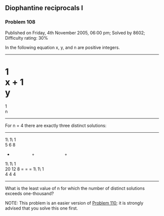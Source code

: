 Diophantine reciprocals I
-------------------------

### Problem 108

Published on Friday, 4th November 2005, 06:00 pm; Solved by 8602;
Difficulty rating: 30%

In the following equation x, y, and n are positive integers.

  -------------- -------------- -------------- -------------- --------------
  1\
  x
  +
  1\
  y
  =
  1\
  n
  -------------- -------------- -------------- -------------- --------------

For n = 4 there are exactly three distinct solutions:

  -------------- -------------- -------------- -------------- --------------
  1\             1\             1\
  5              6              8
  +              +              +
  1\             1\             1\
  20             12             8
  =              =              =
  1\             1\             1\
  4              4              4
  -------------- -------------- -------------- -------------- --------------

What is the least value of n for which the number of distinct solutions
exceeds one-thousand?

NOTE: This problem is an easier version of [Problem 110](problem=110);
it is strongly advised that you solve this one first.
